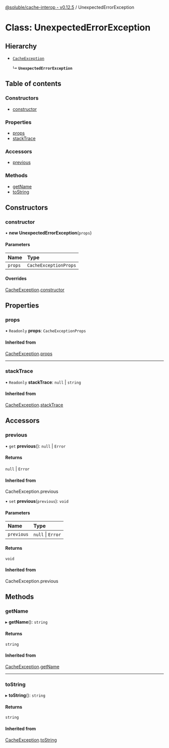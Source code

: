 [@soluble/cache-interop - v0.12.5](../README.md) / UnexpectedErrorException

# Class: UnexpectedErrorException

## Hierarchy

- [`CacheException`](CacheException.md)

  ↳ **`UnexpectedErrorException`**

## Table of contents

### Constructors

- [constructor](UnexpectedErrorException.md#constructor)

### Properties

- [props](UnexpectedErrorException.md#props)
- [stackTrace](UnexpectedErrorException.md#stacktrace)

### Accessors

- [previous](UnexpectedErrorException.md#previous)

### Methods

- [getName](UnexpectedErrorException.md#getname)
- [toString](UnexpectedErrorException.md#tostring)

## Constructors

### constructor

• **new UnexpectedErrorException**(`props`)

#### Parameters

| Name    | Type                  |
| :------ | :-------------------- |
| `props` | `CacheExceptionProps` |

#### Overrides

[CacheException](CacheException.md).[constructor](CacheException.md#constructor)

## Properties

### props

• `Readonly` **props**: `CacheExceptionProps`

#### Inherited from

[CacheException](CacheException.md).[props](CacheException.md#props)

---

### stackTrace

• `Readonly` **stackTrace**: `null` \| `string`

#### Inherited from

[CacheException](CacheException.md).[stackTrace](CacheException.md#stacktrace)

## Accessors

### previous

• `get` **previous**(): `null` \| `Error`

#### Returns

`null` \| `Error`

#### Inherited from

CacheException.previous

• `set` **previous**(`previous`): `void`

#### Parameters

| Name       | Type              |
| :--------- | :---------------- |
| `previous` | `null` \| `Error` |

#### Returns

`void`

#### Inherited from

CacheException.previous

## Methods

### getName

▸ **getName**(): `string`

#### Returns

`string`

#### Inherited from

[CacheException](CacheException.md).[getName](CacheException.md#getname)

---

### toString

▸ **toString**(): `string`

#### Returns

`string`

#### Inherited from

[CacheException](CacheException.md).[toString](CacheException.md#tostring)
